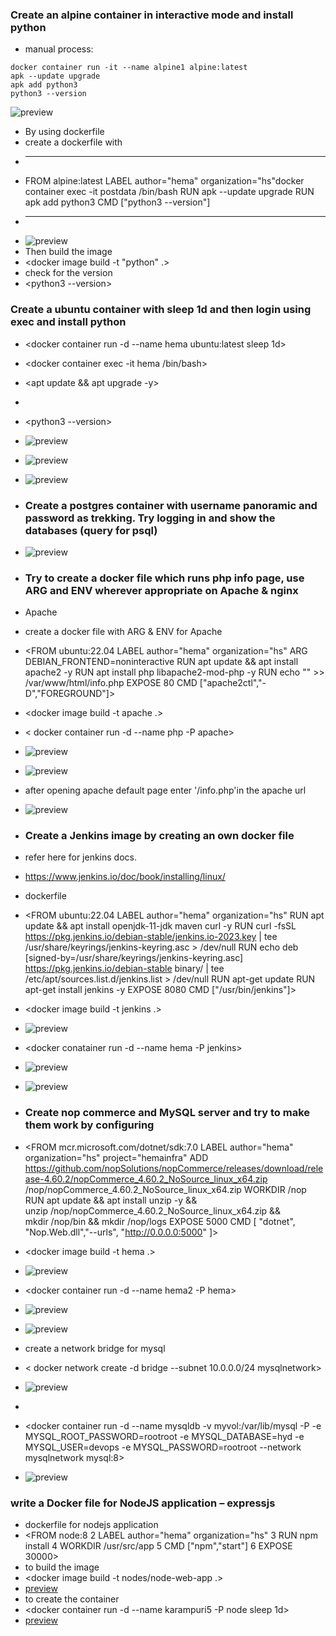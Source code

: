 ### Create an alpine container in interactive mode and install python
* manual process:
``` 
docker container run -it --name alpine1 alpine:latest
apk --update upgrade
apk add python3
python3 --version
```
![preview](./Images/docker1.png.png)
* By using dockerfile
* create a dockerfile with
* ---
* FROM alpine:latest
  LABEL author="hema" organization="hs"docker container exec -it postdata /bin/bash
  RUN apk --update upgrade
  RUN apk add python3
  CMD ["python3 --version"]
* ---
* ![preview](./Images/docker2.png.png)
* Then build the image
* <docker image build -t "python" .>
* check for the version
* <python3 --version>
 ### Create a ubuntu container with sleep 1d and then login using exec and install python
* <docker container run -d --name hema ubuntu:latest sleep 1d>
* <docker container exec -it hema /bin/bash>
* <apt update && apt upgrade -y>
* <apt install python3>
* <python3 --version>
* ![preview](./Images/docker3.png.png)
* ![preview](./Images/docker4.png)
* ![preview](./Images/docker5.png)
* ### Create a postgres container with username panoramic and password as trekking. Try logging in and show the databases (query for psql)
* ![preview](./Images/docker6.png)

* ### Try to create a docker file which runs php info page, use ARG and ENV wherever appropriate on Apache & nginx
* Apache
* create a docker file with ARG & ENV for Apache 
* <FROM ubuntu:22.04
LABEL author="hema" organization="hs"
ARG DEBIAN_FRONTEND=noninteractive
RUN apt update && apt install apache2 -y
RUN apt install php libapache2-mod-php -y
RUN echo "<?php phpinfo() ?>" >> /var/www/html/info.php
EXPOSE 80
CMD ["apache2ctl","-D","FOREGROUND"]>
* <docker image build -t apache .>
* < docker container run -d --name php -P apache>
* ![preview](./Images/docker7.png)
* ![preview](./Images/docker9.png)
* after opening apache default page enter '/info.php'in the apache url
* ![preview](./Images/docker8.png)

* ### Create a Jenkins image by creating an own docker file
* refer here for jenkins docs.
* <https://www.jenkins.io/doc/book/installing/linux/>
* dockerfile
* <FROM ubuntu:22.04 
LABEL author="hema" organization="hs"
RUN apt update && apt install openjdk-11-jdk maven curl -y
RUN curl -fsSL https://pkg.jenkins.io/debian-stable/jenkins.io-2023.key | tee \
   /usr/share/keyrings/jenkins-keyring.asc > /dev/null
RUN echo deb [signed-by=/usr/share/keyrings/jenkins-keyring.asc] \
  https://pkg.jenkins.io/debian-stable binary/ | tee \
  /etc/apt/sources.list.d/jenkins.list > /dev/null
RUN apt-get update
RUN apt-get install jenkins -y
EXPOSE 8080
CMD ["/usr/bin/jenkins"]>
* <docker image build -t jenkins .>
* ![preview](./Images/docker10.png)
* <docker conatainer run -d --name hema -P jenkins>
* ![preview](./Images/docker11.png)
* ![preview](./Images/docker12.png)
* ### Create nop commerce and MySQL server and try to make them work by configuring
* <FROM mcr.microsoft.com/dotnet/sdk:7.0
LABEL author="hema" organization="hs" project="hemainfra"
ADD https://github.com/nopSolutions/nopCommerce/releases/download/release-4.60.2/nopCommerce_4.60.2_NoSource_linux_x64.zip /nop/nopCommerce_4.60.2_NoSource_linux_x64.zip
WORKDIR /nop
RUN apt update && apt install unzip -y && \
    unzip /nop/nopCommerce_4.60.2_NoSource_linux_x64.zip && \
    mkdir /nop/bin && mkdir /nop/logs
EXPOSE 5000
CMD [ "dotnet", "Nop.Web.dll","--urls", "http://0.0.0.0:5000" ]>
* <docker image build -t hema .>
* ![preview](./Images/docker13.png)
* <docker container run -d --name hema2 -P hema>
* ![preview](./Images/docker14.png)
* ![preview](./Images/docker15.png)
* create a network bridge for mysql
* < docker network create -d bridge --subnet 10.0.0.0/24 mysqlnetwork>
* ![preview](./Images/docker17.png)
* <docker volume create myvol>
* <docker container run -d --name mysqldb -v myvol:/var/lib/mysql -P -e MYSQL_ROOT_PASSWORD=rootroot -e MYSQL_DATABASE=hyd -e MYSQL_USER=devops -e MYSQL_PASSWORD=rootroot --network mysqlnetwork mysql:8>
* ![preview](./Images/docker18.png)




### write a Docker file for NodeJS application – expressjs
* dockerfile for nodejs application 
* <FROM node:8
  2 LABEL author="hema" organization="hs"
  3 RUN npm install
  4 WORKDIR /usr/src/app
  5 CMD ["npm","start"]
  6 EXPOSE 30000>
* to build the image
* <docker image build -t nodes/node-web-app .>
* [preview](./Images/docker19.png)
* to create the container
* <docker container run -d --name karampuri5 -P node sleep 1d>
* [preview](./Images/docker20.png)
